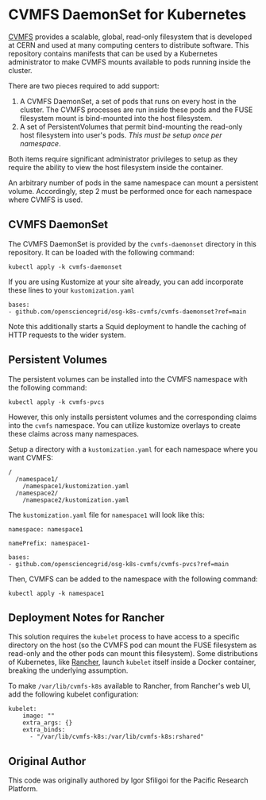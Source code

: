 # CVMFS DaemonSet for Kubernetes

[CVMFS](https://cernvm.cern.ch/fs/) provides a scalable, global, read-only
filesystem that is developed at CERN and used at many computing centers
to distribute software.  This repository contains manifests that can be
used by a Kubernetes administrator to make CVMFS mounts available to pods
running inside the cluster.

There are two pieces required to add support:

1. A CVMFS DaemonSet, a set of pods that runs on every host in the cluster.
   The CVMFS processes are run inside these pods and the FUSE filesystem
   mount is bind-mounted into the host filesystem.
2. A set of PersistentVolumes that permit bind-mounting the read-only host
   filesystem into user's pods. *This must be setup once per namespace*.

Both items require significant administrator privileges to setup as
they require the ability to view the host filesystem inside the container.

An arbitrary number of pods in the same namespace can mount a persistent
volume.  Accordingly, step 2 must be performed once for each namespace
where CVMFS is used.

CVMFS DaemonSet
---------------

The CVMFS DaemonSet is provided by the `cvmfs-daemonset` directory in
this repository.  It can be loaded with the following command:

```
kubectl apply -k cvmfs-daemonset
```

If you are using Kustomize at your site already, you can add incorporate these
lines to your `kustomization.yaml`

```
bases:
- github.com/opensciencegrid/osg-k8s-cvmfs/cvmfs-daemonset?ref=main
```

Note this additionally starts a Squid deployment to handle the caching
of HTTP requests to the wider system.

Persistent Volumes
------------------

The persistent volumes can be installed into the CVMFS namespace with the
following command:

```
kubectl apply -k cvmfs-pvcs
```

However, this only installs persistent volumes and the corresponding claims
into the `cvmfs` namespace.  You can utilize kustomize overlays to create these
claims across many namespaces.

Setup a directory with a `kustomization.yaml` for each namespace where you want
CVMFS:

```
/
  /namespace1/
    /namespace1/kustomization.yaml
  /namespace2/
    /namespace2/kustomization.yaml
```

The `kustomization.yaml` file for `namespace1` will look like this:

```
namespace: namespace1

namePrefix: namespace1-

bases:
- github.com/opensciencegrid/osg-k8s-cvmfs/cvmfs-pvcs?ref=main

```

Then, CVMFS can be added to the namespace with the following command:

```
kubectl apply -k namespace1
```

Deployment Notes for Rancher
----------------------------

This solution requires the `kubelet` process to have access to a specific directory
on the host (so the CVMFS pod can mount the FUSE filesystem as read-only and the
other pods can mount this filesystem).  Some distributions of Kubernetes, like
[Rancher](https://rancher.com/), launch `kubelet` itself inside a Docker container,
breaking the underlying assumption.

To make `/var/lib/cvmfs-k8s` available to Rancher, from Rancher's web UI, add the
following kubelet configuration:

```
kubelet:
    image: ""
    extra_args: {}
    extra_binds:
      - "/var/lib/cvmfs-k8s:/var/lib/cvmfs-k8s:rshared"
```


Original Author
---------------

This code was originally authored by Igor Sfiligoi for the Pacific Research Platform.
